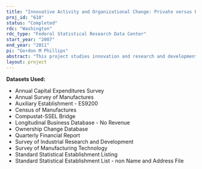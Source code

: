 ```yaml
---
title: "Innovative Activity and Organizational Change: Private versus Public Status and Acquisitions"
proj_id: "610"
status: "Completed"
rdc: "Washington"
rdc_type: "Federal Statistical Research Data Center"
start_year: "2007"
end_year: "2011"
pi: "Gordon M Phillips"
abstract: "This project studies innovation and research and development in the spirit of Schumpeter where innovation and research and development (R&D) are part of the process of creative destruction in the economy. Using data on both public and private firms, it examines how firm organization changes following innovation that is initiated by itself, or by firms in its own upstream and downstream industries. It also studies the impact of firm organization on the exploitation of R&D expenditures and patents. The central premise of this study is that organizations adjust to industry technological change as both additional research and the development of ideas after patents require extensive organizational and financial resources. It focuses on two types of organizational adaptations: the decision to be private or publicly listed and changes in firm boundaries through mergers and acquisitions. Firms differ in the extent of their operations across multiple industries. Some firms choose to be focused and produce in single industries. Other firms produce in multiple industries. The central question is the extent that these two dimensions are significant in explaining which firms conduct and then commercialize research and patent activity. This project will provide evidence on the importance of research and the development of that research in determining the boundaries of the firm by examining three different aspects of innovative activity. These include patent activity, patent citations, and R&D expenditures."
layout: project
---
```


**Datasets Used:**

  - Annual Capital Expenditures Survey 
  - Annual Survey of Manufactures 
  - Auxiliary Establishment - ES9200 
  - Census of Manufactures 
  - Compustat-SSEL Bridge 
  - Longitudinal Business Database - No Revenue 
  - Ownership Change Database 
  - Quarterly Financial Report 
  - Survey of Industrial Research and Development 
  - Survey of Manufacturing Technology 
  - Standard Statistical Establishment Listing 
  - Standard Statistical Establishment List - non Name and Address File 

